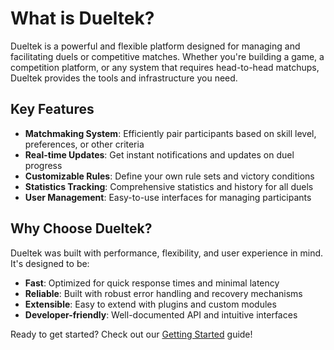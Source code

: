 # What is Dueltek?

Dueltek is a powerful and flexible platform designed for managing and facilitating duels or competitive matches. Whether you're building a game, a competition platform, or any system that requires head-to-head matchups, Dueltek provides the tools and infrastructure you need.

## Key Features

- **Matchmaking System**: Efficiently pair participants based on skill level, preferences, or other criteria
- **Real-time Updates**: Get instant notifications and updates on duel progress
- **Customizable Rules**: Define your own rule sets and victory conditions
- **Statistics Tracking**: Comprehensive statistics and history for all duels
- **User Management**: Easy-to-use interfaces for managing participants

## Why Choose Dueltek?

Dueltek was built with performance, flexibility, and user experience in mind. It's designed to be:

- **Fast**: Optimized for quick response times and minimal latency
- **Reliable**: Built with robust error handling and recovery mechanisms
- **Extensible**: Easy to extend with plugins and custom modules
- **Developer-friendly**: Well-documented API and intuitive interfaces

Ready to get started? Check out our [Getting Started](/guide/getting-started) guide! 